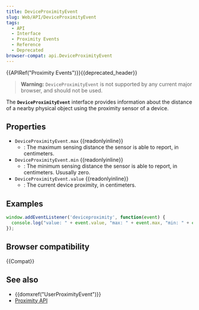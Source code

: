 ```yaml
---
title: DeviceProximityEvent
slug: Web/API/DeviceProximityEvent
tags:
  - API
  - Interface
  - Proximity Events
  - Reference
  - Deprecated
browser-compat: api.DeviceProximityEvent
---
```

{{APIRef("Proximity Events")}}{{deprecated_header}}

> **Warning:** `DeviceProximityEvent` is not supported by any current major browser, and should not be used.

The **`DeviceProximityEvent`** interface provides information about the distance of a nearby physical object using the proximity sensor of a device.

## Properties

- `DeviceProximityEvent.max` {{readonlyinline}}
  - : The maximum sensing distance the sensor is able to report, in centimeters.
- `DeviceProximityEvent.min` {{readonlyinline}}
  - : The minimum sensing distance the sensor is able to report, in centimeters. Ususally zero.
- `DeviceProximityEvent.value` {{readonlyinline}}
  - : The current device proximity, in centimeters.

## Examples

```js
window.addEventListener('deviceproximity', function(event) {
  console.log("value: " + event.value, "max: " + event.max, "min: " + event.min);
});
```

## Browser compatibility

{{Compat}}

## See also

- {{domxref("UserProximityEvent")}}
- [Proximity API](/en-US/docs/Web/API/Proximity_Events)
